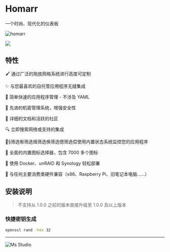 # Homarr

一个时尚、现代化的仪表板

![homarr](https://file.lifebus.top/imgs/homarr_cover.png)

![](https://img.shields.io/badge/%E6%96%B0%E7%96%86%E8%90%8C%E6%A3%AE%E8%BD%AF%E4%BB%B6%E5%BC%80%E5%8F%91%E5%B7%A5%E4%BD%9C%E5%AE%A4-%E6%8F%90%E4%BE%9B%E6%8A%80%E6%9C%AF%E6%94%AF%E6%8C%81-blue)

## 特性

🖌️ 通过广泛的拖放网格系统进行高度可定制

✨ 与您最喜欢的自托管应用程序无缝集成

📌 简单快速的应用程序管理 - 不涉及 YAML

🙊 先进的机密管理系统，增强安全性

📄 详细的文档和活跃的社区

🔍 立即搜索网络或支持的集成

🏴§筛选偢筛选偮筛选偩筛选偲筛选偿使用内置状态系统监控您的应用程序

🦞 全面的内置图标选择器，包含 7000 多个图标

🐳 使用 Docker、unRAID 和 Synology 轻松部署

🚀 与任何主要消费类硬件兼容（x86、Raspberry Pi、旧笔记本电脑......）

## 安装说明

> 不支持从 1.0.0 之前的版本直接升级至 1.0.0 及以上版本

### 快捷密钥生成

```bash
openssl rand -hex 32
```

---

![Ms Studio](https://file.lifebus.top/imgs/ms_blank_001.png)
